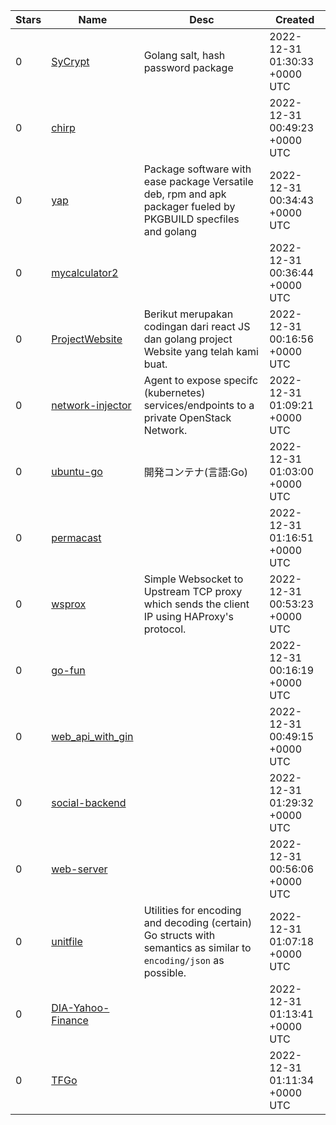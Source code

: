 | Stars | Name | Desc | Created | 
| ----- | ------- | ------------- | ------------- |
| 0 | [SyCrypt](https://github.com/Lonelymous/SyCrypt) | Golang salt, hash password package | 2022-12-31 01:30:33 +0000 UTC |
| 0 | [chirp](https://github.com/fusunnn/chirp) |  | 2022-12-31 00:49:23 +0000 UTC |
| 0 | [yap](https://github.com/M0Rf30/yap) | Package software with ease package Versatile deb, rpm and apk packager fueled by PKGBUILD specfiles and golang | 2022-12-31 00:34:43 +0000 UTC |
| 0 | [mycalculator2](https://github.com/EstebanSL16/mycalculator2) |  | 2022-12-31 00:36:44 +0000 UTC |
| 0 | [ProjectWebsite](https://github.com/galvinnurullah/ProjectWebsite) | Berikut merupakan codingan dari react JS dan golang project Website yang telah kami buat. | 2022-12-31 00:16:56 +0000 UTC |
| 0 | [network-injector](https://github.com/sapcc/network-injector) | Agent to expose specifc (kubernetes) services/endpoints to a private OpenStack Network. | 2022-12-31 01:09:21 +0000 UTC |
| 0 | [ubuntu-go](https://github.com/jun-k/ubuntu-go) | 開発コンテナ(言語:Go) | 2022-12-31 01:03:00 +0000 UTC |
| 0 | [permacast](https://github.com/intob/permacast) |  | 2022-12-31 01:16:51 +0000 UTC |
| 0 | [wsprox](https://github.com/MongooseMoo/wsprox) | Simple Websocket to Upstream TCP proxy which sends the client IP using HAProxy's protocol. | 2022-12-31 00:53:23 +0000 UTC |
| 0 | [go-fun](https://github.com/vfedotovs/go-fun) |  | 2022-12-31 00:16:19 +0000 UTC |
| 0 | [web_api_with_gin](https://github.com/pedrohso90/web_api_with_gin) |  | 2022-12-31 00:49:15 +0000 UTC |
| 0 | [social-backend](https://github.com/deirdreamuel/social-backend) |  | 2022-12-31 01:29:32 +0000 UTC |
| 0 | [web-server](https://github.com/sajal1123/web-server) |  | 2022-12-31 00:56:06 +0000 UTC |
| 0 | [unitfile](https://github.com/cfunkhouser/unitfile) | Utilities for encoding and decoding (certain) Go structs with semantics as similar to `encoding/json` as possible. | 2022-12-31 01:07:18 +0000 UTC |
| 0 | [DIA-Yahoo-Finance](https://github.com/Brymes/DIA-Yahoo-Finance) |  | 2022-12-31 01:13:41 +0000 UTC |
| 0 | [TFGo](https://github.com/danny270793/TFGo) |  | 2022-12-31 01:11:34 +0000 UTC |

